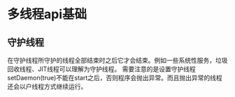 # 多线程api基础

## 守护线程
在守护线程所守护的线程全部结束时之后它才会结束。例如一些系统性服务，垃圾回收线程、JIT线程可以理解为守护线程。
需要注意的是设置守护线程setDaemon(true)不能在start之后，否则程序会抛出异常。而且抛出异常的线程还会以户线程方式继续运行。
